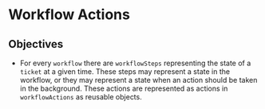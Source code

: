Workflow Actions
================

## Objectives
* For every `workflow` there are `workflowSteps` representing the state of a `ticket` at a given time.  These steps 
  may represent a state in the workflow, or they may represent a state when an action should be taken in the 
  background.  These actions are represented as actions in `workflowActions` as reusable objects.
